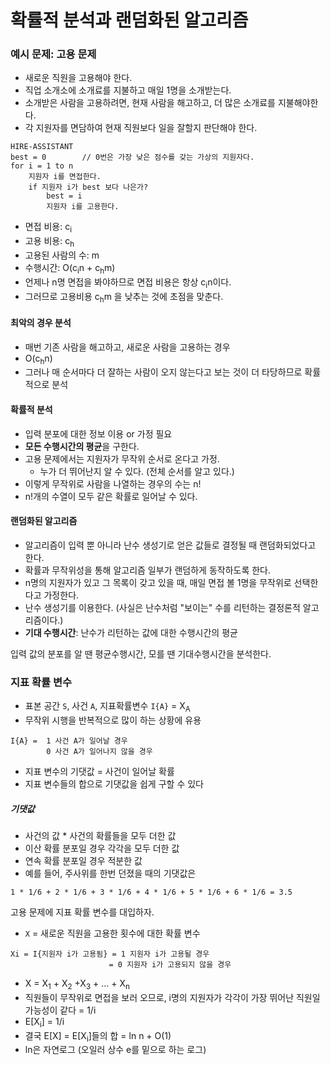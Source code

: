 # 확률적 분석과 랜덤화된 알고리즘

### 예시 문제: 고용 문제
- 새로운 직원을 고용해야 한다.
- 직업 소개소에 소개료를 지불하고 매일 1명을 소개받는다.
- 소개받은 사람을 고용하려면, 현재 사람을 해고하고, 더 많은 소개료를 지불해야한다.
- 각 지원자를 면담하여 현재 직원보다 일을 잘할지 판단해야 한다.

```
HIRE-ASSISTANT
best = 0		// 0번은 가장 낮은 점수를 갖는 가상의 지원자다.
for i = 1 to n
	지원자 i를 면접한다.
	if 지원자 i가 best 보다 나은가?
		best = i
		지원자 i를 고용한다.
```
- 면접 비용: c<sub>i</sub>
- 고용 비용: c<sub>h</sub>
- 고용된 사람의 수: m
- 수행시간: O(c<sub>i</sub>n + c<sub>h</sub>m)
- 언제나 n명 면접을 봐야하므로 면접 비용은 항상 c<sub>i</sub>n이다.
- 그러므로 고용비용 c<sub>h</sub>m 을 낮추는 것에 초점을 맞춘다.

#### 최악의 경우 분석
- 매번 기존 사람을 해고하고, 새로운 사람을 고용하는 경우
- O(c<sub>h</sub>n)
- 그러나 매 순서마다 더 잘하는 사람이 오지 않는다고 보는 것이 더 타당하므로 확률적으로 분석

#### 확률적 분석
- 입력 분포에 대한 정보 이용 or 가정 필요
- **모든 수행시간의 평균**을 구한다.
- 고용 문제에서는 지원자가 무작위 순서로 온다고 가정.
	- 누가 더 뛰어난지 알 수 있다. (전체 순서를 알고 있다.)
- 이렇게 무작위로 사람을 나열하는 경우의 수는 n!
- n!개의 수열이 모두 같은 확률로 일어날 수 있다.

#### 랜덤화된 알고리즘
- 알고리즘이 입력 뿐 아니라 난수 생성기로 얻은 값들로 결정될 때 랜덤화되었다고 한다.
- 확률과 무작위성을 통해 알고리즘 일부가 랜덤하게 동작하도록 한다.
- n명의 지원자가 있고 그 목록이 갖고 있을 때, 매일 면접 볼 1명을 무작위로 선택한다고 가정한다.
- 난수 생성기를 이용한다. (사실은 난수처럼 "보이는" 수를 리턴하는 결정론적 알고리즘이다.)
- **기대 수행시간**: 난수가 리턴하는 값에 대한 수행시간의 평균

입력 값의 분포를 알 땐 평균수행시간, 모를 땐 기대수행시간을 분석한다.

### 지표 확률 변수
- 표본 공간 `S`, 사건 `A`, 지표확률변수  `I{A}` = X<sub>A</sub>
- 무작위 시행을 반복적으로 많이 하는 상황에 유용
```
I{A} =  1 사건 A가 일어날 경우
		0 사건 A가 일어나지 않을 경우
```
- 지표 변수의 기댓값 = 사건이 일어날 확률
- 지표 변수들의 합으로 기댓값을 쉽게 구할 수 있다

##### 기댓값
- 사건의 값 * 사건의 확률들을 모두 더한 값
- 이산 확률 분포일 경우 각각을 모두 더한 값
- 연속 확률 분포일 경우 적분한 값
- 예를 들어, 주사위를 한번 던졌을 때의 기댓값은
```
1 * 1/6 + 2 * 1/6 + 3 * 1/6 + 4 * 1/6 + 5 * 1/6 + 6 * 1/6 = 3.5
```

고용 문제에 지표 확률 변수를 대입하자.
- `X` = 새로운 직원을 고용한 횟수에 대한 확률 변수
```
Xi = I{지원자 i가 고용됨} = 1 지원자 i가 고용될 경우
					  = 0 지원자 i가 고용되지 않을 경우
```

- X = X<sub>1</sub> + X<sub>2</sub> +X<sub>3</sub> + ... + X<sub>n</sub> 
- 직원들이 무작위로 면접을 보러 오므로, i명의 지원자가 각각이 가장 뛰어난 직원일 가능성이 같다 = 1/i
- E[X<sub>i</sub>] = 1/i
- 결국 E[X] = E[X<sub>i</sub>]들의 합 = ln n + O(1)
- ln은 자연로그 (오일러 상수 e를 밑으로 하는 로그)
